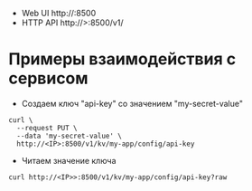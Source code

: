 - Web UI	http://<IP>:8500
- HTTP API	http://<IP>>:8500/v1/

# Примеры взаимодействия с сервисом
- Создаем ключ "api-key" со значением "my-secret-value"
```shell
curl \
  --request PUT \
  --data 'my-secret-value' \
  http://<IP>:8500/v1/kv/my-app/config/api-key
```

- Читаем значение ключа 
```shell
curl http://<IP>>:8500/v1/kv/my-app/config/api-key?raw
```